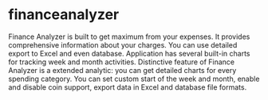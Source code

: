 # financeanalyzer
Finance Analyzer is built to get maximum from your expenses. It provides comprehensive information about your charges. You can use detailed export to Excel and even database. Application has several built-in charts for tracking week and month activities. Distinctive feature of Finance Analyzer is a extended analytic: you can get detailed charts for every spending category. You can set custom start of the week and month, enable and disable coin support, export data in Excel and database file formats.
